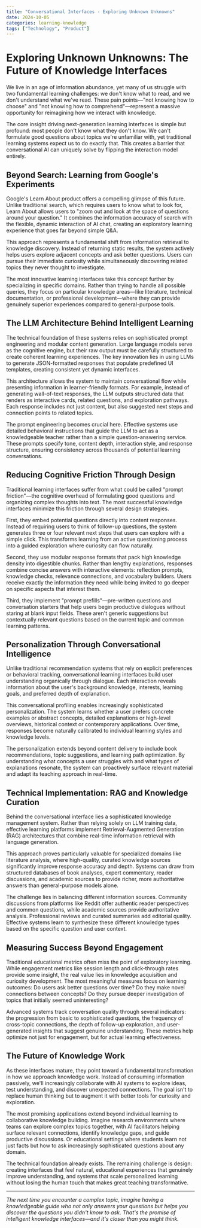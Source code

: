 ```yaml
---
title: "Conversational Interfaces - Exploring Unknown Unknowns"
date: 2024-10-05
categories: learning-knowledge
tags: ["Technology", "Product"]
---
```

# Exploring Unknown Unknowns: The Future of Knowledge Interfaces

We live in an age of information abundance, yet many of us struggle with two fundamental learning challenges: we don't know what to read, and we don't understand what we've read. These pain points—"not knowing how to choose" and "not knowing how to comprehend"—represent a massive opportunity for reimagining how we interact with knowledge.

The core insight driving next-generation learning interfaces is simple but profound: most people don't know what they don't know. We can't formulate good questions about topics we're unfamiliar with, yet traditional learning systems expect us to do exactly that. This creates a barrier that conversational AI can uniquely solve by flipping the interaction model entirely.

## Beyond Search: Learning from Google's Experiments

Google's Learn About product offers a compelling glimpse of this future. Unlike traditional search, which requires users to know what to look for, Learn About allows users to "zoom out and look at the space of questions around your question." It combines the information accuracy of search with the flexible, dynamic interaction of AI chat, creating an exploratory learning experience that goes far beyond simple Q&A.

This approach represents a fundamental shift from information retrieval to knowledge discovery. Instead of returning static results, the system actively helps users explore adjacent concepts and ask better questions. Users can pursue their immediate curiosity while simultaneously discovering related topics they never thought to investigate.

The most innovative learning interfaces take this concept further by specializing in specific domains. Rather than trying to handle all possible queries, they focus on particular knowledge areas—like literature, technical documentation, or professional development—where they can provide genuinely superior experiences compared to general-purpose tools.

## The LLM Architecture Behind Intelligent Learning

The technical foundation of these systems relies on sophisticated prompt engineering and modular content generation. Large language models serve as the cognitive engine, but their raw output must be carefully structured to create coherent learning experiences. The key innovation lies in using LLMs to generate JSON-formatted responses that populate predefined UI templates, creating consistent yet dynamic interfaces.

This architecture allows the system to maintain conversational flow while presenting information in learner-friendly formats. For example, instead of generating wall-of-text responses, the LLM outputs structured data that renders as interactive cards, related questions, and exploration pathways. Each response includes not just content, but also suggested next steps and connection points to related topics.

The prompt engineering becomes crucial here. Effective systems use detailed behavioral instructions that guide the LLM to act as a knowledgeable teacher rather than a simple question-answering service. These prompts specify tone, content depth, interaction style, and response structure, ensuring consistency across thousands of potential learning conversations.

## Reducing Cognitive Friction Through Design

Traditional learning interfaces suffer from what could be called "prompt friction"—the cognitive overhead of formulating good questions and organizing complex thoughts into text. The most successful knowledge interfaces minimize this friction through several design strategies.

First, they embed potential questions directly into content responses. Instead of requiring users to think of follow-up questions, the system generates three or four relevant next steps that users can explore with a simple click. This transforms learning from an active questioning process into a guided exploration where curiosity can flow naturally.

Second, they use modular response formats that pack high knowledge density into digestible chunks. Rather than lengthy explanations, responses combine concise answers with interactive elements: reflection prompts, knowledge checks, relevance connections, and vocabulary builders. Users receive exactly the information they need while being invited to go deeper on specific aspects that interest them.

Third, they implement "prompt prefills"—pre-written questions and conversation starters that help users begin productive dialogues without staring at blank input fields. These aren't generic suggestions but contextually relevant questions based on the current topic and common learning patterns.

## Personalization Through Conversational Intelligence

Unlike traditional recommendation systems that rely on explicit preferences or behavioral tracking, conversational learning interfaces build user understanding organically through dialogue. Each interaction reveals information about the user's background knowledge, interests, learning goals, and preferred depth of explanation.

This conversational profiling enables increasingly sophisticated personalization. The system learns whether a user prefers concrete examples or abstract concepts, detailed explanations or high-level overviews, historical context or contemporary applications. Over time, responses become naturally calibrated to individual learning styles and knowledge levels.

The personalization extends beyond content delivery to include book recommendations, topic suggestions, and learning path optimization. By understanding what concepts a user struggles with and what types of explanations resonate, the system can proactively surface relevant material and adapt its teaching approach in real-time.

## Technical Implementation: RAG and Knowledge Curation

Behind the conversational interface lies a sophisticated knowledge management system. Rather than relying solely on LLM training data, effective learning platforms implement Retrieval-Augmented Generation (RAG) architectures that combine real-time information retrieval with language generation.

This approach proves particularly valuable for specialized domains like literature analysis, where high-quality, curated knowledge sources significantly improve response accuracy and depth. Systems can draw from structured databases of book analyses, expert commentary, reader discussions, and academic sources to provide richer, more authoritative answers than general-purpose models alone.

The challenge lies in balancing different information sources. Community discussions from platforms like Reddit offer authentic reader perspectives and common questions, while academic sources provide authoritative analysis. Professional reviews and curated summaries add editorial quality. Effective systems learn to synthesize these different knowledge types based on the specific question and user context.

## Measuring Success Beyond Engagement

Traditional educational metrics often miss the point of exploratory learning. While engagement metrics like session length and click-through rates provide some insight, the real value lies in knowledge acquisition and curiosity development. The most meaningful measures focus on learning outcomes: Do users ask better questions over time? Do they make novel connections between concepts? Do they pursue deeper investigation of topics that initially seemed uninteresting?

Advanced systems track conversation quality through several indicators: the progression from basic to sophisticated questions, the frequency of cross-topic connections, the depth of follow-up exploration, and user-generated insights that suggest genuine understanding. These metrics help optimize not just for engagement, but for actual learning effectiveness.

## The Future of Knowledge Work

As these interfaces mature, they point toward a fundamental transformation in how we approach knowledge work. Instead of consuming information passively, we'll increasingly collaborate with AI systems to explore ideas, test understanding, and discover unexpected connections. The goal isn't to replace human thinking but to augment it with better tools for curiosity and exploration.

The most promising applications extend beyond individual learning to collaborative knowledge building. Imagine research environments where teams can explore complex topics together, with AI facilitators helping surface relevant connections, identify knowledge gaps, and guide productive discussions. Or educational settings where students learn not just facts but how to ask increasingly sophisticated questions about any domain.

The technical foundation already exists. The remaining challenge is design: creating interfaces that feel natural, educational experiences that genuinely improve understanding, and systems that scale personalized learning without losing the human touch that makes great teaching transformative.

---

*The next time you encounter a complex topic, imagine having a knowledgeable guide who not only answers your questions but helps you discover the questions you didn't know to ask. That's the promise of intelligent knowledge interfaces—and it's closer than you might think.*